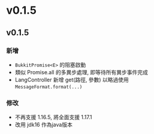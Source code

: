 # v0.1.5

## v0.1.5

### 新增

* `BukkitPromise<E>` 的阻塞啟動
* 類似 Promise.all 的多異步處理, 即等待所有異步事件完成
* LangController 新增 get(路徑, 參數) 以略過使用 `MessageFormat.format(...)`

### 修改

* 不再支援 1.16.5, 將全面支援 1.17.1
* 改用 jdk16 作為java版本
